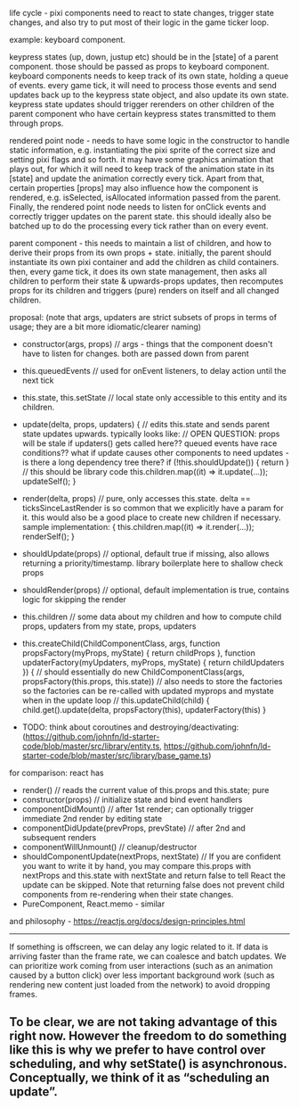 life cycle - pixi components need to react to state changes, trigger state changes, and also try to put most of their logic in the game ticker loop.


example: keyboard component.


keypress states (up, down, justup etc) should be in the [state] of a parent component. those should be passed as props to keyboard component.
keyboard components needs to keep track of its own state, holding a queue of events. every game tick, it will need to process those events and 
send updates back up to the keypress state object, and also update its own state. keypress state updates should trigger rerenders on other
children of the parent component who have certain keypress states transmitted to them through props.

rendered point node - needs to have some logic in the constructor to handle static information, e.g. instantiating the pixi sprite of the correct
size and setting pixi flags and so forth. it may have some graphics animation that plays out, for which it will need to keep track of the animation
state in its [state] and update the animation correctly every tick. Apart from that, certain properties [props] may also influence how the
component is rendered, e.g. isSelected, isAllocated information passed from the parent. Finally, the rendered point node needs to listen
for onClick events and correctly trigger updates on the parent state. this should ideally also be batched up to do the processing every tick
rather than on every event.

parent component - this needs to maintain a list of children, and how to derive their props from its own props + state. initially, the parent
should instantiate its own pixi container and add the children as child containers. then, every game tick, it does its own state management,
then asks all children to perform their state & upwards-props updates, then recomputes props for its children and triggers (pure) renders on
itself and all changed children.

proposal: (note that args, updaters are strict subsets of props in terms of usage; they are a bit more idiomatic/clearer naming)
* constructor(args, props) // args - things that the component doesn't have to listen for changes. both are passed down from parent
* this.queuedEvents // used for onEvent listeners, to delay action until the next tick
* this.state, this.setState // local state only accessible to this entity and its children.
* update(delta, props, updaters) { // edits this.state and sends parent state updates upwards. typically looks like:
// OPEN QUESTION: props will be stale if updaters() gets called here?? queued events have race conditions?? what if update causes other components to need updates - is there a long dependency tree there?
    if (!this.shouldUpdate()) { return }  // this should be library code
    this.children.map((it) => it.update(...));
    updateSelf();
  }
* render(delta, props) // pure, only accesses this.state. delta == ticksSinceLastRender is so common that we explicitly have a param for it. this would also be a good place to create new children if necessary. sample implementation: {
    this.children.map((it) => it.render(...));
    renderSelf();
  }
* shouldUpdate(props) // optional, default true if missing, also allows returning a priority/timestamp. library boilerplate here to shallow check props
* shouldRender(props) // optional, default implementation is true, contains logic for skipping the render
* this.children // some data about my children and how to compute child props, updaters from my state, props, updaters
* this.createChild(ChildComponentClass, args, function propsFactory(myProps, myState) { return childProps }, function updaterFactory(myUpdaters, myProps, myState) { return childUpdaters }) {
    // should essentially do new ChildComponentClass(args, propsFactory(this.props, this.state))
    // also needs to store the factories so the factories can be re-called with updated myprops and mystate when in the update loop
    // this.updateChild(child) { child.get().update(delta, propsFactory(this), updaterFactory(this) }

* TODO: think about coroutines and destroying/deactivating: (https://github.com/johnfn/ld-starter-code/blob/master/src/library/entity.ts, https://github.com/johnfn/ld-starter-code/blob/master/src/library/base_game.ts)

for comparison: react has
* render() // reads the current value of this.props and this.state; pure
* constructor(props) // initialize state and bind event handlers 
* componentDidMount() // after 1st render; can optionally trigger immediate 2nd render by editing state
* componentDidUpdate(prevProps, prevState) // after 2nd and subsequent renders
* componentWillUnmount() // cleanup/destructor
* shouldComponentUpdate(nextProps, nextState) // If you are confident you want to write it by hand, you may compare this.props with nextProps and this.state with nextState and return false to tell React the update can be skipped. Note that returning false does not prevent child components from re-rendering when their state changes.
* PureComponent, React.memo - similar


and philosophy - https://reactjs.org/docs/design-principles.html

---
If something is offscreen, we can delay any logic related to it. If data is arriving faster than the frame rate, we can coalesce and batch updates. We can prioritize work coming from user interactions (such as an animation caused by a button click) over less important background work (such as rendering new content just loaded from the network) to avoid dropping frames.

To be clear, we are not taking advantage of this right now. However the freedom to do something like this is why we prefer to have control over scheduling, and why setState() is asynchronous. Conceptually, we think of it as “scheduling an update”.
---

